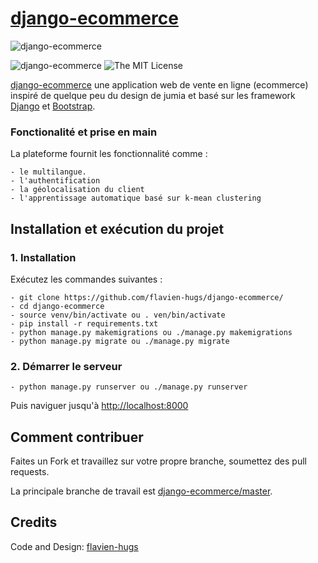 # [django-ecommerce](https://github.com/flavien-hugs/django-ecommerce/)&nbsp;

![django-ecommerce](https://github.com/flavien-hugs/django-ecommerce/blob/master/screenshot.png "screenshot description")

![[django-ecommerce](https://github.com/flavien-hugs/django-ecommerce/)](https://img.shields.io/badge/unsta-live--demo-orange.svg?style=flat)
![The MIT License](http://img.shields.io/badge/License-MIT-green.svg?style=flat)

[django-ecommerce](https://github.com/flavien-hugs/django-ecommerce/) une application web de vente en ligne (ecommerce) inspiré de quelque peu du design de jumia et basé sur les framework [Django](https://docs.djangoproject.com/) et [Bootstrap](https://getbootstrap.com/).

### Fonctionalité et prise en main
La plateforme fournit les fonctionnalité comme :

    - le multilangue.
    - l'authentification
    - la géolocalisation du client
    - l'apprentissage automatique basé sur k-mean clustering

Installation et exécution du projet
-----------------------------------

### 1. Installation
Exécutez les commandes suivantes :

    - git clone https://github.com/flavien-hugs/django-ecommerce/
    - cd django-ecommerce
    - source venv/bin/activate ou . ven/bin/activate
    - pip install -r requirements.txt
    - python manage.py makemigrations ou ./manage.py makemigrations
    - python manage.py migrate ou ./manage.py migrate

### 2. Démarrer le serveur

    - python manage.py runserver ou ./manage.py runserver

Puis naviguer jusqu'à <http://localhost:8000>


Comment contribuer
------------------

Faites un Fork et travaillez sur votre propre branche, soumettez des pull requests.

La principale branche de travail est [django-ecommerce/master](https://github.com/flavien-hugs/django-ecommerce/tree/master).


Credits
------------

Code and Design: [flavien-hugs](https://twitter.com/flavien_hugs)
